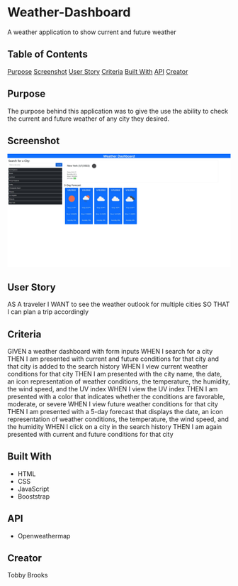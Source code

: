 # Weather-Dashboard
A weather application to show current and future weather

## Table of Contents
  [Purpose](#purpose)
  [Screenshot](#screenshot)
  [User Story](#user-story)
  [Criteria](#criteria)
  [Built With](#built-with)
  [API](#api)
  [Creator](#creator)

## Purpose
The purpose behind this application was to give the use the ability to check the current and future weather of any city they desired.

## Screenshot
![Screenshot](weather.JPG)

## User Story
AS A traveler
I WANT to see the weather outlook for multiple cities
SO THAT I can plan a trip accordingly

## Criteria
GIVEN a weather dashboard with form inputs
WHEN I search for a city
THEN I am presented with current and future conditions for that city and that city is added to the search history
WHEN I view current weather conditions for that city
THEN I am presented with the city name, the date, an icon representation of weather conditions, the temperature, the humidity, the wind speed, and the UV index
WHEN I view the UV index
THEN I am presented with a color that indicates whether the conditions are favorable, moderate, or severe
WHEN I view future weather conditions for that city
THEN I am presented with a 5-day forecast that displays the date, an icon representation of weather conditions, the temperature, the wind speed, and the humidity
WHEN I click on a city in the search history
THEN I am again presented with current and future conditions for that city

## Built With
* HTML
* CSS
* JavaScript
* Booststrap

## API
* Openweathermap

## Creator
Tobby Brooks


